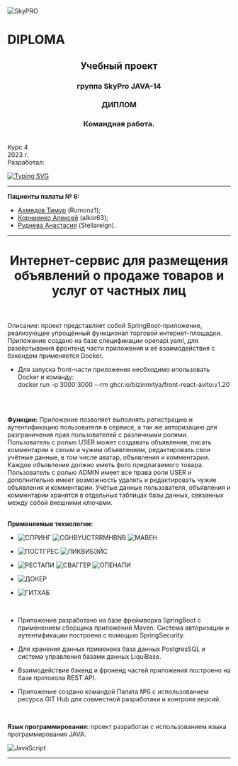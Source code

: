 
![SkyPRO](https://github.com/Stellareign/DIPLOMA_WORK/assets/115870673/de0be796-faa6-4fb1-9c6f-1b5ab20a4f2f) 

# DIPLOMA 

<h2 align="center"> Учебный проект</h2>
<h3 align="center"> группа SkyPro JAVA-14</h3>
<h3 align="center"> ДИПЛОМ </h3>
<h3 align="center"> Командная работа.</h3>
<br /> Курс 4
<br /> 2023 г.
<br /> Разработал:

[![Typing SVG](https://readme-typing-svg.herokuapp.com?color=%2336BCF7&lines=команда+Палата+№6)](https://git.io/typing-svg)

*****************************

**Пациенты палаты № 6:**

* [Ахмедов Тимур](https://github.com/Rumonz1) (Rumonz1);
* [Корниенко Алексей](https://github.com/alkor63)  (alkor63);
* [Руднева Анастасия](https://github.com/Stellareign) (Stellareign).

*****************************
<h1 align="center">Интернет-сервис для размещения объявлений о продаже товаров и услуг от частных лиц</h1>
<br />
<br />
Описание: проект представляет собой SpringBoot-приложение, реализующее упрощённый функционал торговой 
интернет-площадки. 
Приложение создано на базе спецификации openapi.yaml, для развёртывания фронтенд части приложения и её 
взаимодействия с бэкендом применяется Docker.
<br />

* Для запуска front-части приложения необходимо ипользовать Docker и команду:
<br /> docker run -p 3000:3000 --rm ghcr.io/bizinmitya/front-react-avito:v1.20
 

<br />
<br /> 

**Функции:** Приложение позволяет выполнять регистрацию и аутентификацию пользователя 
в сервисе, а так же авторизацию для разграничения прав пользователей с различными ролями.
Пользователь с ролью USER может создавать объявления, писать комментарии к своим и чужим объявлениям,
редактировать свои учётные данные, в том числе аватар, объявления и комментарии. Каждое объявление должно
иметь фото предлагаемого товара.
Пользователь с ролью ADMIN имеет все права роли USER и дополнительно имеет возможность удалять и редактировать чужие 
объявления и комментарии.
Учётые данные пользователя, объявления и комментарии хранятся в отдельных таблицах базы данных, связанных между собой 
внешними ключами.
<br />
<br /> 

**Применяемые технологии:**

* ![СПРИНГ](https://github.com/Stellareign/DIPLOMA_WORK/assets/115870673/ea5552e4-071b-445d-88ce-a99fa33cd810)  ![CGHBYUCTRRMHBNB](https://github.com/Stellareign/DIPLOMA_WORK/assets/115870673/9a9ab0b4-795d-4e5d-94f9-ee5cf3a556c5)  ![МАВЕН](https://github.com/Stellareign/DIPLOMA_WORK/assets/115870673/2584dde9-474a-42ad-a44c-3173545e02f8)

* ![ПОСТГРЕС](https://github.com/Stellareign/DIPLOMA_WORK/assets/115870673/6ac566df-0031-4334-b63d-f0d47cf292c8)  ![ЛИКВИБЭЙС](https://github.com/Stellareign/DIPLOMA_WORK/assets/115870673/f3291751-49c3-48db-b78d-e27f17d7494b)

* ![РЕСТАПИ](https://github.com/Stellareign/DIPLOMA_WORK/assets/115870673/5dd36ef2-f1c5-4bf9-b573-f21c10c718e9)  ![СВАГГЕР](https://github.com/Stellareign/DIPLOMA_WORK/assets/115870673/3ceba63f-dc58-4e5e-b975-682459d68f21)  ![ОПЕНАПИ](https://github.com/Stellareign/DIPLOMA_WORK/assets/115870673/5da62b60-f370-4dc1-a44f-c4471cbbe8af)


* ![ДОКЕР](https://github.com/Stellareign/DIPLOMA_WORK/assets/115870673/a3d5c7ea-916d-4328-bd20-0be2191403fc)
* ![ГИТХАБ](https://github.com/Stellareign/DIPLOMA_WORK/assets/115870673/954ac850-7165-4382-9ef3-bc632e34159d)
  
  <br />
* Приложение разработано на базе фреймворка SpringBoot с применением сборщика приложений Maven. Система авторизации и аутентификации построена с помощью SpringSecurity.
* Для хранения данных применена база данных PostgresSQL и система управления базами данных LiquiBase.
* Взаимодействие бэкенд и фроненд частей приложения построено на базе протокола REST API.
* Приложение создано командой Палата №6 с использованием ресурса GIT Hub для совместной разработаки и контроля версий.


<br /> 

**Язык программирования:** проект разработан с использованием языка программирования JAVA.

![JavaScript](https://img.shields.io/badge/javascript-%23323330.svg?style=for-the-badge&logo=javascript&logoColor=%23F7DF1E)

*****************************
